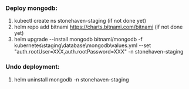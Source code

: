 ### Deploy mongodb:

1) kubectl create ns stonehaven-staging (if not done yet)
2) helm repo add bitnami https://charts.bitnami.com/bitnami (if not done yet)
3) helm upgrade --install mongodb bitnami/mongodb -f kubernetes\staging\database\mongodb\values.yml --set "auth.rootUser=XXX,auth.rootPassword=XXX" -n stonehaven-staging


### Undo deployment:

1) helm uninstall mongodb -n stonehaven-staging